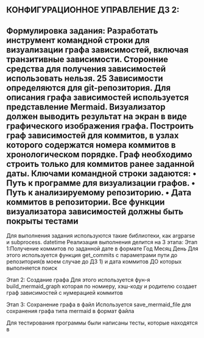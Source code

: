 КОНФИГУРАЦИОННОЕ УПРАВЛЕНИЕ ДЗ 2:
--------------------------------------------------------------------------------
Формулировка задания:
Разработать инструмент командной строки для визуализации графа
зависимостей, включая транзитивные зависимости. Сторонние средства для
получения зависимостей использовать нельзя.
25
Зависимости определяются для git-репозитория. Для описания графа
зависимостей используется представление Mermaid. Визуализатор должен
выводить результат на экран в виде графического изображения графа.
Построить граф зависимостей для коммитов, в узлах которого содержатся
номера коммитов в хронологическом порядке. Граф необходимо строить только
для коммитов ранее заданной даты.
Ключами командной строки задаются:
• Путь к программе для визуализации графов.
• Путь к анализируемому репозиторию.
• Дата коммитов в репозитории.
Все функции визуализатора зависимостей должны быть покрыты тестами
--------------------------------------------------------------------------------
Для выполнения задания используются такие библиотеки, как argparse и subprocess. datetime
Реализация выполнения делится на 3 этапа: 
Этап 1:Получение коммитов по заданной дате в формате Год Месяц День
Для этого используется функция get_commits с параметрами пути до репозитория(в моем случае до ДЗ 1) и дата коммитов ДО которых выполняется поиск

Этап 2: Создание графа
Для этого используется фун-я build_mermaid_graph которая по номиеру, хэш-коду и родителю создает граф зависимостей с нумерацией коммитов

Этап 3: Сохранение графа в файл
Используется save_mermaid_file для сохранения графа типа mermaid в формат файла

Для тестирования программы были написаны тесты, которые находятся в 
